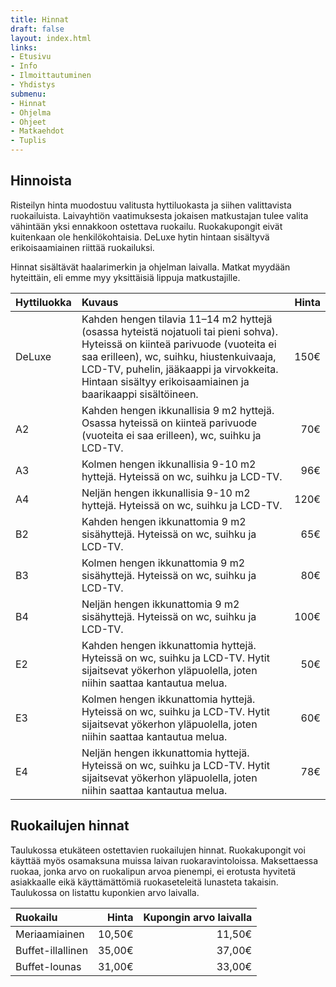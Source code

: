 ```yaml
---
title: Hinnat
draft: false
layout: index.html
links:
- Etusivu
- Info
- Ilmoittautuminen
- Yhdistys
submenu:
- Hinnat
- Ohjelma
- Ohjeet
- Matkaehdot
- Tuplis
---
```

## Hinnoista

Risteilyn hinta muodostuu valitusta hyttiluokasta ja siihen valittavista ruokailuista. Laivayhtiön vaatimuksesta jokaisen matkustajan tulee valita vähintään yksi ennakkoon ostettava ruokailu. Ruokakupongit eivät kuitenkaan ole henkilökohtaisia. DeLuxe hytin hintaan sisältyvä erikoisaamiainen riittää ruokailuksi.

Hinnat sisältävät haalarimerkin ja ohjelman laivalla. Matkat myydään hyteittäin, eli emme myy yksittäisiä lippuja matkustajille.

| Hyttiluokka   | Kuvaus        | Hinta |
|---------------|:--------------| -----:|
| DeLuxe | Kahden hengen tilavia 11–14 m2 hyttejä (osassa hyteistä nojatuoli tai pieni sohva). Hyteissä on kiinteä parivuode (vuoteita ei saa erilleen), wc, suihku, hiustenkuivaaja, LCD-TV, puhelin, jääkaappi ja virvokkeita. Hintaan sisältyy erikoisaamiainen ja baarikaappi sisältöineen. | 150€ |
| A2 | Kahden hengen ikkunallisia 9 m2 hyttejä. Osassa hyteissä on kiinteä parivuode (vuoteita ei saa erilleen), wc, suihku ja LCD-TV. | 70€ |
| A3 | Kolmen hengen ikkunallisia 9-10 m2 hyttejä. Hyteissä on wc, suihku ja LCD-TV. | 96€ |
| A4 | Neljän hengen ikkunallisia 9-10 m2 hyttejä. Hyteissä on wc, suihku ja LCD-TV. | 120€ |
| B2 |  Kahden hengen ikkunattomia 9 m2 sisähyttejä. Hyteissä on wc, suihku ja LCD-TV.  | 65€ |
| B3 |  Kolmen hengen ikkunattomia 9 m2 sisähyttejä. Hyteissä on wc, suihku ja LCD-TV.  | 80€ |
| B4 |  Neljän hengen ikkunattomia 9 m2 sisähyttejä. Hyteissä on wc, suihku ja LCD-TV.  | 100€ | 
| E2 |  Kahden hengen ikkunattomia hyttejä. Hyteissä on wc, suihku ja LCD-TV. Hytit sijaitsevat yökerhon yläpuolella, joten niihin saattaa kantautua melua.  | 50€ |
| E3 |  Kolmen hengen ikkunattomia hyttejä. Hyteissä on wc, suihku ja LCD-TV. Hytit sijaitsevat yökerhon yläpuolella, joten niihin saattaa kantautua melua.  | 60€ |
| E4 |  Neljän hengen ikkunattomia hyttejä. Hyteissä on wc, suihku ja LCD-TV. Hytit sijaitsevat yökerhon yläpuolella, joten niihin saattaa kantautua melua.  | 78€ | 

## Ruokailujen hinnat

Taulukossa etukäteen ostettavien ruokailujen hinnat. Ruokakupongit voi käyttää myös osamaksuna muissa laivan ruokaravintoloissa. Maksettaessa ruokaa, jonka arvo on ruokalipun arvoa pienempi, ei erotusta hyvitetä asiakkaalle eikä käyttämättömiä ruokaseteleitä lunasteta takaisin. Taulukossa on listattu kuponkien arvo laivalla.

| Ruokailu | Hinta | Kupongin arvo laivalla |
|:---------|------:|-------------:|
|Meriaamiainen | 10,50€ | 11,50€ |
|Buffet-illallinen | 35,00€ | 37,00€ |
|Buffet-lounas | 31,00€ | 33,00€ |
